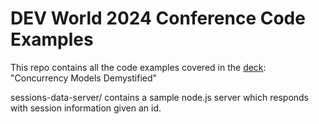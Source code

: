 # DEV World 2024 Conference Code Examples

This repo contains all the code examples covered in the [deck](https://github.com/hkandala/dev-2024-conference-deck): "Concurrency Models Demystified"

sessions-data-server/ contains a sample node.js server which responds with session information given an id.
